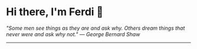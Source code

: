 <h1>Hi there, I'm Ferdi 👋</h1>

<p><em>
  "Some men see things as they are and ask why. Others dream things that never were and ask why not." — George Bernard Shaw
</em></p>

---
